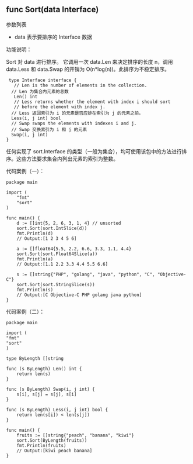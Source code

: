 ## func Sort(data Interface)

参数列表

- data 表示要排序的 Interface 数据

功能说明：

Sort 对 data 进行排序。 它调用一次 data.Len 来决定排序的长度 n，调用 data.Less 和 data.Swap 的开销为 O(n*log(n))。此排序为不稳定排序。

	 type Interface interface {	
 	   // Len is the number of elements in the collection.
  	  // Len 为集合内元素的总数
 	   Len() int
 	   // Less returns whether the element with index i should sort
 	   // before the element with index j.
  	  // Less 返回索引为 i 的元素是否应排在索引为 j 的元素之前。
  	  Less(i, j int) bool
  	  // Swap swaps the elements with indexes i and j.
  	  // Swap 交换索引为 i 和 j 的元素
  	  Swap(i, j int)
 	}
		
任何实现了 sort.Interface 的类型（一般为集合），均可使用该包中的方法进行排序。这些方法要求集合内列出元素的索引为整数。

代码案例（一）：

	package main
	
	import (
		"fmt"
		"sort"
	)
	
	func main() {
		d := []int{5, 2, 6, 3, 1, 4} // unsorted
		sort.Sort(sort.IntSlice(d))
		fmt.Println(d)
		// Output:[1 2 3 4 5 6]
	
		a := []float64{5.5, 2.2, 6.6, 3.3, 1.1, 4.4}
		sort.Sort(sort.Float64Slice(a))
		fmt.Println(a)
		// Output:[1.1 2.2 3.3 4.4 5.5 6.6]
		
		s := []string{"PHP", "golang", "java", "python", "C", "Objective-C"}
		sort.Sort(sort.StringSlice(s))
		fmt.Println(s)
		// Output:[C Objective-C PHP golang java python]
	}
	

代码案例（二）：

	package main
	
	import (
	"fmt"
	"sort"
	)
	
	type ByLength []string
	
	func (s ByLength) Len() int {
		return len(s)
	}
	
	func (s ByLength) Swap(i, j int) {
		s[i], s[j] = s[j], s[i]
	}
	
	func (s ByLength) Less(i, j int) bool {
		return len(s[i]) < len(s[j])
	}
	
	func main() {
		fruits := []string{"peach", "banana", "kiwi"}
		sort.Sort(ByLength(fruits))
		fmt.Println(fruits)
		// Output:[kiwi peach banana]
	}
			
